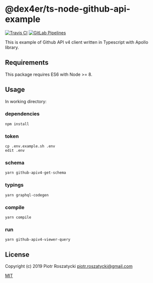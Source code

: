 # @dex4er/ts-node-github-api-example

<!-- markdownlint-disable MD013 -->

[![Travis CI](https://secure.travis-ci.org/dex4er/ts-node-github-api-example.svg)](http://travis-ci.org/dex4er/ts-node-github-api-example) [![GitLab Pipelines](https://gitlab.com/dex4er/ts-node-github-api-example/badges/develop/build.svg)](https://gitlab.com/dex4er/ts-node-github-api-example/pipelines)

<!-- markdownlint-enable MD013 -->

This is example of Github API v4 client written in Typescript with Apollo library.

## Requirements

This package requires ES6 with Node >= 8.

## Usage

In working directory:

### dependencies

```shell
npm install
```

### token

```shell
cp .env.example.sh .env
edit .env
```

### schema

```shell
yarn github-apiv4-get-schema
```

### typings

```shell
yarn graphql-codegen
```

### compile

```shell
yarn compile
```

### run

```shell
yarn github-apiv4-viewer-query
```

## License

Copyright (c) 2019 Piotr Roszatycki <piotr.roszatycki@gmail.com>

[MIT](https://opensource.org/licenses/MIT)
